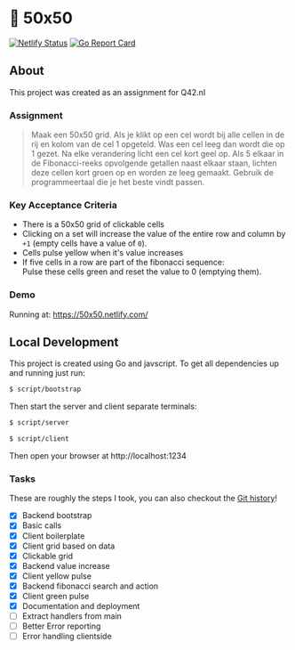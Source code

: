 # 💠 50x50

[![Netlify Status](https://api.netlify.com/api/v1/badges/a244c9b2-a108-4d53-82d4-085ae5293cfd/deploy-status)](https://app.netlify.com/sites/50x50/deploys)
[![Go Report Card](https://goreportcard.com/badge/github.com/koenbollen/50x50)](https://goreportcard.com/report/github.com/koenbollen/50x50)

## About

This project was created as an assignment for Q42.nl

### Assignment

> Maak een 50x50 grid. Als je klikt op een cel wordt bij alle cellen in de rij en kolom van de cel 1 opgeteld. Was een cel leeg dan wordt die op 1 gezet. Na elke verandering licht een cel kort geel op. Als 5 elkaar in de Fibonacci-reeks opvolgende getallen naast elkaar staan, lichten deze cellen kort groen op en worden ze leeg gemaakt. Gebruik de programmeertaal die je het beste vindt passen.

### Key Acceptance Criteria

- There is a 50x50 grid of clickable cells
- Clicking on a set will increase the value of the entire row and column by `+1` (empty cells have a value of `0`).
- Cells pulse yellow when it's value increases
- If five cells in a row are part of the fibonacci sequence:  
    Pulse these cells green and reset the value to 0 (emptying them).

### Demo

Running at: https://50x50.netlify.com/

## Local Development

This project is created using Go and javscript. To get all dependencies up and running just run:

```bash
$ script/bootstrap
```

Then start the server and client separate terminals:

```bash
$ script/server
```

```bash
$ script/client
```

Then open your browser at http://localhost:1234

### Tasks

These are roughly the steps I took, you can also checkout the [Git history](https://github.com/koenbollen/50x50/commits/master)!

- [x] Backend bootstrap
- [x] Basic calls
- [x] Client boilerplate
- [x] Client grid based on data
- [x] Clickable grid
- [x] Backend value increase
- [x] Client yellow pulse
- [x] Backend fibonacci search and action
- [x] Client green pulse
- [x] Documentation and deployment
- [ ] Extract handlers from main
- [ ] Better Error reporting
- [ ] Error handling clientside
